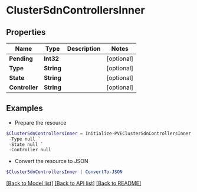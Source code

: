 # ClusterSdnControllersInner
## Properties

Name | Type | Description | Notes
------------ | ------------- | ------------- | -------------
**Pending** | **Int32** |  | [optional] 
**Type** | **String** |  | [optional] 
**State** | **String** |  | [optional] 
**Controller** | **String** |  | [optional] 

## Examples

- Prepare the resource
```powershell
$ClusterSdnControllersInner = Initialize-PVEClusterSdnControllersInner  -Pending null `
 -Type null `
 -State null `
 -Controller null
```

- Convert the resource to JSON
```powershell
$ClusterSdnControllersInner | ConvertTo-JSON
```

[[Back to Model list]](../README.md#documentation-for-models) [[Back to API list]](../README.md#documentation-for-api-endpoints) [[Back to README]](../README.md)

